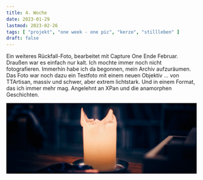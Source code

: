 ```yaml
---
title: 4. Woche
date: 2023-01-29
lastmod: 2023-02-26
tags: [ "projekt", "one week - one pic", "kerze", "stillleben" ]
draft: false
---
```


Ein weiteres Rückfall-Foto, bearbeitet mit Capture One Ende Februar. 
Draußen war es einfach nur kalt. Ich mochte immer noch nicht fotografieren. 
Immerhin habe ich da begonnen, mein Archiv aufzuräumen. Das Foto war noch 
dazu ein Testfoto mit einem neuen Objektiv ... von TTArtisan, massiv und
schwer, aber extrem lichtstark. Und in einem Format, das ich immer mehr 
mag. Angelehnt an XPan und die anamorphen Geschichten.

![](images/2022-10-22-19-48_041.jpg)
